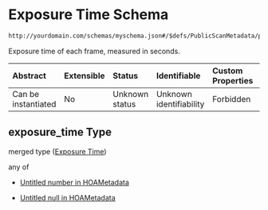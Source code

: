# Exposure Time Schema

```txt
http://yourdomain.com/schemas/myschema.json#/$defs/PublicScanMetadata/properties/exposure_time
```

Exposure time of each frame, measured in seconds.

| Abstract            | Extensible | Status         | Identifiable            | Custom Properties | Additional Properties | Access Restrictions | Defined In                                                                   |
| :------------------ | :--------- | :------------- | :---------------------- | :---------------- | :-------------------- | :------------------ | :--------------------------------------------------------------------------- |
| Can be instantiated | No         | Unknown status | Unknown identifiability | Forbidden         | Allowed               | none                | [metadata-schema.json\*](../out/metadata-schema.json "open original schema") |

## exposure\_time Type

merged type ([Exposure Time](metadata-schema-defs-publicscanmetadata-properties-exposure-time.md))

any of

* [Untitled number in HOAMetadata](metadata-schema-defs-publicscanmetadata-properties-exposure-time-anyof-0.md "check type definition")

* [Untitled null in HOAMetadata](metadata-schema-defs-publicscanmetadata-properties-exposure-time-anyof-1.md "check type definition")
